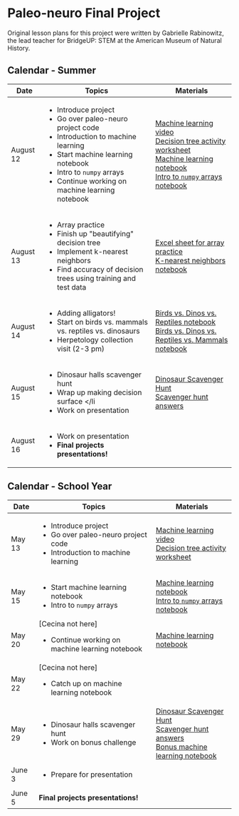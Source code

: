 # Paleo-neuro Final Project
Original lesson plans for this project were written by Gabrielle Rabinowitz, the lead teacher for BridgeUP: STEM at the American Museum of Natural History.

## Calendar - Summer

| Date     |      Topics      |  Materials |
|----------|-------------|------|
  | August 12 | <ul><li> Introduce project </li><li> Go over paleo-neuro project code </li><li> Introduction to machine learning </li><li> Start machine learning notebook </li><li> Intro to `numpy` arrays </li><li> Continue working on machine learning notebook | [Machine learning video](https://www.youtube.com/watch?v=f_uwKZIAeM0) <br> [Decision tree activity worksheet](https://github.com/babichmorrowc/paleoneuro_unit/blob/master/other_materials/machine_learning/DecisionTreeActivity.md) <br> [Machine learning notebook](https://github.com/babichmorrowc/paleoneuro_unit/blob/master/notebooks/teaching_notebooks/C10_PaleoNeuro_FinalProject_bonus.ipynb) <br> [Intro to `numpy` arrays notebook](https://github.com/babichmorrowc/paleoneuro_unit/blob/master/notebooks/teaching_notebooks/NumPy_arrays.ipynb) |
  | August 13 | <ul><li>  Array practice </li><li> Finish up "beautifying" decision tree </li><li> Implement k-nearest neighbors </li><li> Find accuracy of decision trees using training and test data | [Excel sheet for array practice](https://github.com/babichmorrowc/paleoneuro_unit/blob/master/other_materials/array_practice.xlsx) <br> [K-nearest neighbors notebook](https://github.com/babichmorrowc/paleoneuro_unit/blob/master/notebooks/teaching_notebooks/k-nearest_neighbors.ipynb) |
  | August 14 | <ul><li>  Adding alligators! </li><li> Start on birds vs. mammals vs. reptiles vs. dinosaurs </li><li> Herpetology collection visit (2-3 pm) | [Birds vs. Dinos vs. Reptiles notebook](https://github.com/babichmorrowc/paleoneuro_unit/blob/master/notebooks/teaching_notebooks/birds_dinos_gators.ipynb) <br> [Birds vs. Dinos vs. Reptiles vs. Mammals notebook](https://github.com/babichmorrowc/paleoneuro_unit/blob/master/notebooks/teaching_notebooks/birds_dinos_reptiles_mammals.ipynb) |
  | August 15 | <ul><li> Dinosaur halls scavenger hunt </li><li> Wrap up making decision surface </li<li> Work on presentation | [Dinosaur Scavenger Hunt](https://github.com/babichmorrowc/paleoneuro_unit/blob/master/other_materials/dino_scavenger_hunt/ScavengerHunt.md) <br> [Scavenger hunt answers](https://github.com/babichmorrowc/paleoneuro_unit/blob/master/other_materials/dino_scavenger_hunt/ScavengerHunt_Answers.md)|
  | August 16 | <ul><li> Work on presentation </li><li> **Final projects presentations!** |  |



## Calendar - School Year

| Date     |      Topics      |  Materials |
|----------|-------------|------|
  | May 13 | <ul><li> Introduce project </li><li> Go over paleo-neuro project code </li><li> Introduction to machine learning | [Machine learning video](https://www.youtube.com/watch?v=f_uwKZIAeM0) <br> [Decision tree activity worksheet](https://github.com/babichmorrowc/paleoneuro_unit/blob/master/other_materials/machine_learning/DecisionTreeActivity.md) |
  | May 15 | <ul><li> Start machine learning notebook </li><li> Intro to `numpy` arrays | [Machine learning notebook](https://github.com/babichmorrowc/paleoneuro_unit/blob/master/notebooks/teaching_notebooks/C9_PaleoNeuro_FinalProject.ipynb) <br> [Intro to `numpy` arrays notebook](https://github.com/babichmorrowc/paleoneuro_unit/blob/master/notebooks/teaching_notebooks/NumPy_arrays.ipynb)|
  | May 20 | [Cecina not here] <ul><li> Continue working on machine learning notebook | [Machine learning notebook](https://github.com/babichmorrowc/paleoneuro_unit/blob/master/notebooks/PaleoNeuro_FinalProject.ipynb) |
  | May 22 | [Cecina not here] <ul><li> Catch up on machine learning notebook | |
  | May 29 | <ul><li> Dinosaur halls scavenger hunt </li><li> Work on bonus challenge | [Dinosaur Scavenger Hunt](https://github.com/babichmorrowc/paleoneuro_unit/blob/master/other_materials/dino_scavenger_hunt/ScavengerHunt.md) <br> [Scavenger hunt answers](https://github.com/babichmorrowc/paleoneuro_unit/blob/master/other_materials/dino_scavenger_hunt/ScavengerHunt_Answers.md) <br> [Bonus machine learning notebook](https://github.com/babichmorrowc/paleoneuro_unit/blob/master/notebooks/teaching_notebooks/C9_PaleoNeuro_FinalProject_bonus.ipynb) |
  | June 3 | <ul><li> Prepare for presentation | |
  | June 5 | **Final projects presentations!** | |
